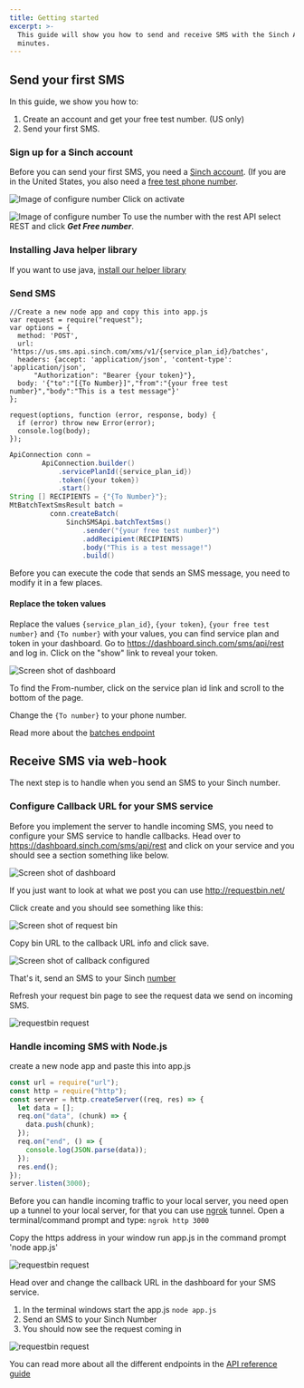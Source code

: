 ```yaml
---
title: Getting started
excerpt: >-
  This guide will show you how to send and receive SMS with the Sinch API in
  minutes.
---
```


## Send your first SMS

In this guide, we show you how to:

1. Create an account and get your free test number. (US only)
2. Send your first SMS.

### Sign up for a Sinch account

Before you can send your first SMS, you need a [Sinch
account](https://dashboard.sinch.com/signup). (If you are in the United States, you also need a [free test phone number](https://dashboard.sinch.com/numbers/your-numbers/numbers).

![Image of configure number](images\new-number\activateyournumber.png)
Click on activate

![Image of configure number](images\new-number\select-rest.png)
To use the number with the rest API select REST and click **_Get Free number_**.

### Installing Java helper library

If you want to use java, [install our helper library](doc:sms-java-library)

### Send SMS

```nodejs NodeJS
//Create a new node app and copy this into app.js
var request = require("request");
var options = {
  method: 'POST',
  url: 'https://us.sms.api.sinch.com/xms/v1/{service_plan_id}/batches',
  headers: {accept: 'application/json', 'content-type': 'application/json',
      "Authorization": "Bearer {your token}"},
  body: '{"to":"[{To Number}]","from":"{your free test number}","body":"This is a test message"}'
};

request(options, function (error, response, body) {
  if (error) throw new Error(error);
  console.log(body);
});
```

```java Java
ApiConnection conn =
        ApiConnection.builder()
            .servicePlanId({service_plan_id})
            .token({your token})
            .start()
String [] RECIPIENTS = {"{To Number}"};
MtBatchTextSmsResult batch =
          conn.createBatch(
              SinchSMSApi.batchTextSms()
                  .sender("{your free test number}")
                  .addRecipient(RECIPIENTS)
                  .body("This is a test message!")
                  .build()

```

Before you can execute the code that sends an SMS message, you need to modify it in a few places.

#### Replace the token values

Replace the values `{service_plan_id}`, `{your token}`, `{your free test number}` and `{To number}` with your values, you can find service plan and token in your dashboard. Go to https://dashboard.sinch.com/sms/api/rest and log in. Click on the "show" link to reveal your token.

![Screen shot of dashboard](images\sms-callback-url.png)

To find the From-number, click on the service plan id link and scroll to the bottom of the page.

Change the `{To number}` to your phone number.

Read more about the [batches endpoint](https://developers.sinch.com/reference/#sendsms)

## Receive SMS via web-hook

The next step is to handle when you send an SMS to your Sinch number.

### Configure Callback URL for your SMS service

Before you implement the server to handle incoming SMS, you need to configure your SMS service to handle callbacks. Head over to https://dashboard.sinch.com/sms/api/rest and click on your service and you should see a section something like below.

![Screen shot of dashboard](images\sms-callback-url.png)

If you just want to look at what we post you can use http://requestbin.net/

Click create and you should see something like this:

![Screen shot of request bin](images\requestbin.png)

Copy bin URL to the callback URL info and click save.

![Screen shot of callback configured](images\callbackurlconfigured.png)

That's it, send an SMS to your Sinch [number](https://dashboard.sinch.com/numbers/your-numbers/numbers)

Refresh your request bin page to see the request data we send on incoming SMS.

![requestbin request](images\requestbin-request.png)

### Handle incoming SMS with Node.js

create a new node app and paste this into app.js

```javascript
const url = require("url");
const http = require("http");
const server = http.createServer((req, res) => {
  let data = [];
  req.on("data", (chunk) => {
    data.push(chunk);
  });
  req.on("end", () => {
    console.log(JSON.parse(data));
  });
  res.end();
});
server.listen(3000);
```

Before you can handle incoming traffic to your local server, you need open up a tunnel to your local server, for that you can use [ngrok](https://ngrok.com/) tunnel. Open a terminal/command prompt and type: `ngrok http 3000`

Copy the https address in your window run app.js in the command prompt 'node app.js'

![requestbin request](images\ngrok.png)

Head over and change the callback URL in the dashboard for your SMS service.

1. In the terminal windows start the app.js `node app.js`
2. Send an SMS to your Sinch Number
3. You should now see the request coming in

![requestbin request](images\noderesponse.png)

You can read more about all the different endpoints in the [API reference guide](https://developers.sinch.com/v1.0.1/reference)
